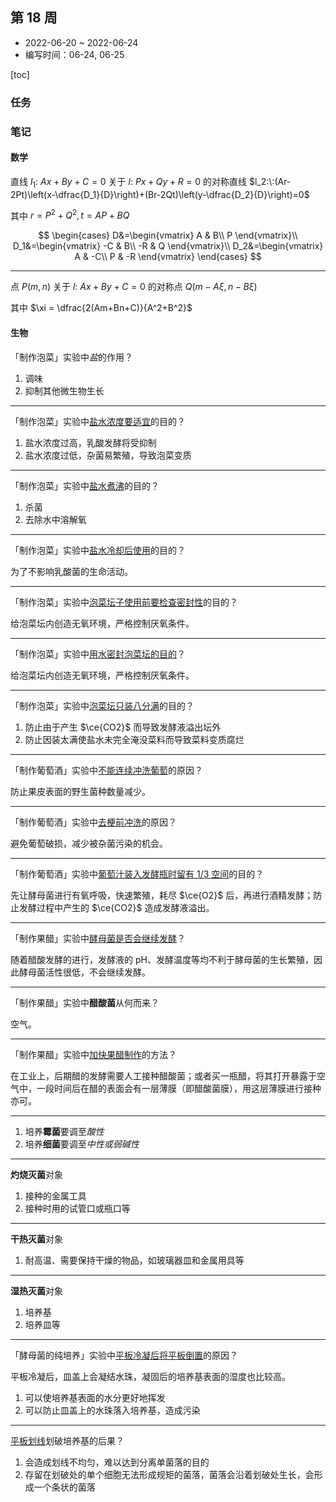 ## 第 18 周

- 2022-06-20 ~ 2022-06-24
- 编写时间：06-24, 06-25

[toc]

### 任务

### 笔记

#### 数学

<!-- 因为生成笔记时尚不支持将每次修改保存，有关正四面体结论部分不在笔记中出现 -->

直线 $l_1:\:Ax+By+C=0$ 关于 $l:\:Px+Qy+R=0$ 的对称直线 $l_2:\:(Ar-2Pt)\left(x-\dfrac{D_1}{D}\right)+(Br-2Qt)\left(y-\dfrac{D_2}{D}\right)=0$

其中 $r=P^2+Q^2,\,t=AP+BQ$

$$
\begin{cases}
   D&=\begin{vmatrix}
    A & B\\
    P
\end{vmatrix}\\
    D_1&=\begin{vmatrix}
    -C & B\\
    -R & Q
\end{vmatrix}\\
D_2&=\begin{vmatrix}
    A & -C\\
    P & -R
\end{vmatrix}
\end{cases}
$$

<hr class='section'>

点 $P(m,\,n)$ 关于 $l:\:Ax+By+C=0$ 的对称点 $Q\left(m-A \xi,\, n- B \xi\right)$

其中 $\xi = \dfrac{2(Am+Bn+C)}{A^2+B^2}$

#### 生物

「制作泡菜」实验中*盐*的作用？

1. 调味
2. 抑制其他微生物生长

<hr class='section'>

「制作泡菜」实验中<u>盐水浓度要适宜</u>的目的？

1. 盐水浓度过高，乳酸发酵将受抑制
2. 盐水浓度过低，杂菌易繁殖，导致泡菜变质

<hr class='section'>

「制作泡菜」实验中<u>盐水煮沸</u>的目的？

1. 杀菌
2. 去除水中溶解氧

<hr class='section'>

「制作泡菜」实验中<u>盐水冷却后使用</u>的目的？

为了不影响乳酸菌的生命活动。

<hr class='section'>

「制作泡菜」实验中<u>泡菜坛子使用前要检查密封性</u>的目的？

给泡菜坛内创造无氧环境，严格控制厌氧条件。

<hr class='section'>

「制作泡菜」实验中<u>用水密封泡菜坛的目的</u>？

给泡菜坛内创造无氧环境，严格控制厌氧条件。

<hr class='section'>

「制作泡菜」实验中<u>泡菜坛只装八分满</u>的目的？

1. 防止由于产生 $\ce{CO2}$ 而导致发酵液溢出坛外
2. 防止因装太满使盐水未完全淹没菜料而导致菜料变质腐烂

<hr class='section'>

「制作葡萄酒」实验中<u>不能连续冲洗葡萄</u>的原因？

防止果皮表面的野生菌种数量减少。

<hr class='section'>

「制作葡萄酒」实验中<u>去梗前冲洗</u>的原因？

避免葡萄破损，减少被杂菌污染的机会。

<hr class='section'>

「制作葡萄酒」实验中<u>葡萄汁装入发酵瓶时留有 1/3 空间</u>的目的？

先让酵母菌进行有氧呼吸，快速繁殖，耗尽 $\ce{O2}$ 后，再进行酒精发酵；防止发酵过程中产生的 $\ce{CO2}$ 造成发酵液溢出。

<hr class='section'>

「制作果醋」实验中<u>酵母菌是否会继续发酵</u>？

随着醋酸发酵的进行，发酵液的 $\mathrm{pH}$、发酵温度等均不利于酵母菌的生长繁殖，因此酵母菌活性很低，不会继续发酵。

<hr class='section'>

「制作果醋」实验中**醋酸菌**从何而来？

空气。

<hr class='section'>

「制作果醋」实验中<u>加快果醋制作</u>的方法？

在工业上，后期醋的发酵需要人工接种醋酸菌；或者买一瓶醋，将其打开暴露于空气中，一段时间后在醋的表面会有一层薄膜（即醋酸菌膜），用这层薄膜进行接种亦可。

<hr class='section'>

1. 培养**霉菌**要调至*酸性*
2. 培养**细菌**要调至*中性或弱碱性*

<hr class='section'>

**灼烧灭菌**对象

1. 接种的金属工具
2. 接种时用的试管口或瓶口等

<hr class='section'>

**干热灭菌**对象

1. 耐高温、需要保持干燥的物品，如玻璃器皿和金属用具等

<hr class='section'>

**湿热灭菌**对象

1. 培养基
2. 培养皿等

<hr class='section'>

「酵母菌的纯培养」实验中<u>平板冷凝后将平板倒置</u>的原因？

平板冷凝后，皿盖上会凝结水珠，凝固后的培养基表面的湿度也比较高。

1. 可以使培养基表面的水分更好地挥发
2. 可以防止皿盖上的水珠落入培养基，造成污染

<hr class='section'>

<u>平板划线</u>划破培养基的后果？

1. 会造成划线不均匀，难以达到分离单菌落的目的
2. 存留在划破处的单个细胞无法形成规矩的菌落，菌落会沿着划破处生长，会形成一个条状的菌落
